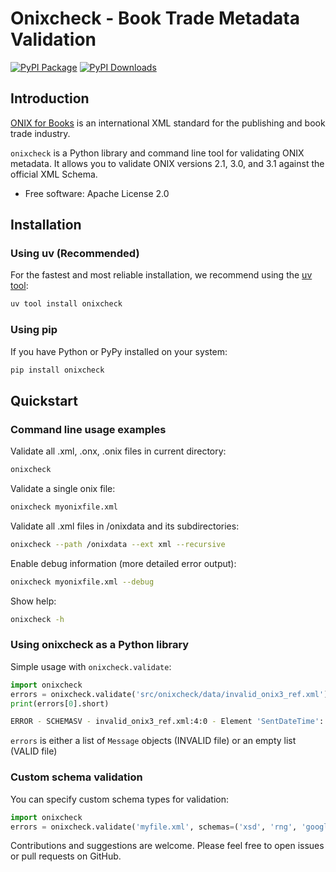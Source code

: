 # Onixcheck - Book Trade Metadata Validation

[![PyPI Package](http://img.shields.io/pypi/v/onixcheck.svg?style=flat-square)](https://pypi.python.org/pypi/onixcheck)
[![PyPI Downloads](http://img.shields.io/pypi/dm/onixcheck.svg?style=flat-square)](https://pypi.python.org/pypi/onixcheck)

## Introduction

[ONIX for Books](http://www.editeur.org/11/Books/) is an international XML standard for the publishing and book
trade industry.

`onixcheck` is a Python library and command line tool for validating ONIX metadata. It allows you to validate
ONIX versions 2.1, 3.0, and 3.1 against the official XML Schema.

- Free software: Apache License 2.0

## Installation

### Using uv (Recommended)

For the fastest and most reliable installation, we recommend using the
[uv tool](https://docs.astral.sh/uv/getting-started/installation/):

```bash
uv tool install onixcheck
```

### Using pip

If you have Python or PyPy installed on your system:

```bash
pip install onixcheck
```

## Quickstart

### Command line usage examples

Validate all .xml, .onx, .onix files in current directory:

```bash
onixcheck
```

Validate a single onix file:

```bash
onixcheck myonixfile.xml
```

Validate all .xml files in /onixdata and its subdirectories:

```bash
onixcheck --path /onixdata --ext xml --recursive
```

Enable debug information (more detailed error output):

```bash
onixcheck myonixfile.xml --debug
```

Show help:

```bash
onixcheck -h
```

### Using onixcheck as a Python library

Simple usage with `onixcheck.validate`:

```python
import onixcheck
errors = onixcheck.validate('src/onixcheck/data/invalid_onix3_ref.xml')
print(errors[0].short)
```

```bash
ERROR - SCHEMASV - invalid_onix3_ref.xml:4:0 - Element 'SentDateTime': This element is not expected. Expected is ( Sender ).
```

`errors` is either a list of `Message` objects (INVALID file) or an empty list (VALID file)

### Custom schema validation

You can specify custom schema types for validation:

```python
import onixcheck
errors = onixcheck.validate('myfile.xml', schemas=('xsd', 'rng', 'google'))
```

Contributions and suggestions are welcome. Please feel free to open issues or pull requests on GitHub.
